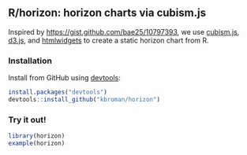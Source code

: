 ## R/horizon: horizon charts via cubism.js

Inspired by <https://gist.github.com/bae25/10797393>, we use
[cubism.js](http://square.github.io/cubism/),
[d3.js](https://d3js.org), and
[htmlwidgets](http://www.htmlwidgets.org) to create a static horizon chart
from R.

### Installation

Install from GitHub using
[devtools](https://github.com/hadley/devtools):

```r
install.packages("devtools")
devtools::install_github("kbroman/horizon")
```

### Try it out!

```r
library(horizon)
example(horizon)
```
